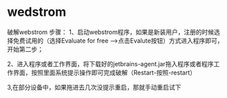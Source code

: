 # wedstrom
破解webstrom
步骤：
1、启动webstrom程序，如果是新装用户，注册的时候选择免费试用的（选择Evaluate for free -->点击Evalute按钮）方式进入程序即可，开始第二步；

2、进入程序或者工作界面，将下载好的jetbrains-agent.jar拖入程序或者程序工作界面，按照里面系统提示操作即可完成破解（Restart-按照-restart）

3,在部分设备中，如果拖进去几次没提示重启，那就手动重启试下
